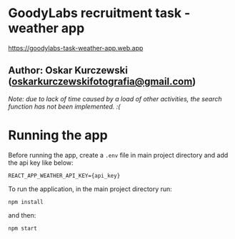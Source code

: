 # GoodyLabs recruitment task - weather app

https://goodylabs-task-weather-app.web.app

## Author: Oskar Kurczewski (oskarkurczewskifotografia@gmail.com)

_Note: due to lack of time caused by a load of other activities, the search function has not been implemented. :(_

# Running the app

Before running the app, create a `.env` file in main project directory and add the api key like below:

```
REACT_APP_WEATHER_API_KEY={api_key}
```

To run the application, in the main project directory run:

```
npm install
```

and then:

```
npm start
```
